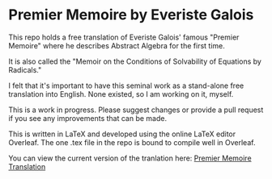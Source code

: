 # Premier Memoire by Everiste Galois
This repo holds a free translation of Everiste Galois' famous "Premier Memoire" where he describes Abstract Algebra for the first time. 

It is also called the "Memoir on the Conditions of Solvability of Equations by Radicals."

I felt that it's important to have this seminal work as a stand-alone free translation into English. None existed, so I am working on it, myself.

This is a work in progress. Please suggest changes or provide a pull request if you see any improvements that can be made.

This is written in LaTeX and developed using the online LaTeX editor Overleaf. The one .tex file in the repo is bound to compile well in Overleaf.

You can view the current version of the tranlation here:
[Premier Memoire Translation](https://github.com/BrandMeredith/galois-translation-premier-memoire/blob/main/galois_premier_memoir_translation.pdf)
